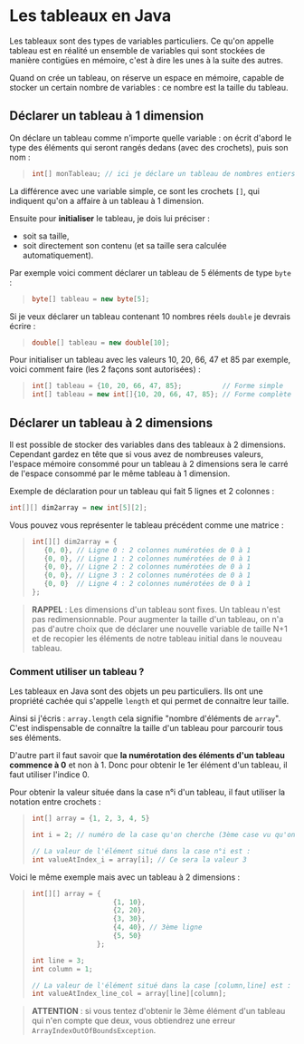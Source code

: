 # Les tableaux en Java

Les tableaux sont des types de variables particuliers. Ce qu'on appelle tableau
est en réalité un ensemble de variables qui sont stockées de manière contigües
en mémoire, c'est à dire les unes à la suite des autres.

Quand on crée un tableau, on réserve un espace en mémoire, capable de stocker
un certain nombre de variables : ce nombre est la taille du tableau.

## Déclarer un tableau à 1 dimension

On déclare un tableau comme n'importe quelle variable : on écrit d'abord le
type des éléments qui seront rangés dedans (avec des crochets), puis son nom :

> ```java
> int[] monTableau; // ici je déclare un tableau de nombres entiers
>```

La différence avec une variable simple, ce sont les crochets `[]`, qui indiquent
qu'on a affaire à un tableau à 1 dimension.

Ensuite pour **initialiser** le tableau, je dois lui préciser :
- soit sa taille,
- soit directement son contenu (et sa taille sera calculée automatiquement).

Par exemple voici comment déclarer un tableau de 5 éléments de type `byte` :

>```java
> byte[] tableau = new byte[5];
>```

Si je veux déclarer un tableau contenant 10 nombres réels `double` je devrais 
écrire :

>```java
> double[] tableau = new double[10];
>```

Pour initialiser un tableau avec les valeurs 10, 20, 66, 47 et 85 par exemple, 
voici comment faire (les 2 façons sont autorisées) :

>```java
> int[] tableau = {10, 20, 66, 47, 85};          // Forme simple
> int[] tableau = new int[]{10, 20, 66, 47, 85}; // Forme complète
>```

## Déclarer un tableau à 2 dimensions

Il est possible de stocker des variables dans des tableaux à 2 dimensions. 
Cependant gardez en tête que si vous avez de nombreuses valeurs, l'espace 
mémoire consommé pour un tableau à 2 dimensions sera le carré de l'espace 
consommé par le même tableau à 1 dimension.

Exemple de déclaration pour un tableau qui fait 5 lignes et 2 colonnes :

```java
int[][] dim2array = new int[5][2];
```

Vous pouvez vous représenter le tableau précédent comme une matrice :
>```java
> int[][] dim2array = {
>    {0, 0}, // Ligne 0 : 2 colonnes numérotées de 0 à 1
>    {0, 0}, // Ligne 1 : 2 colonnes numérotées de 0 à 1
>    {0, 0}, // Ligne 2 : 2 colonnes numérotées de 0 à 1
>    {0, 0}, // Ligne 3 : 2 colonnes numérotées de 0 à 1
>    {0, 0}  // Ligne 4 : 2 colonnes numérotées de 0 à 1
> };
>```

> **RAPPEL** : Les dimensions d'un tableau sont fixes. Un tableau n'est pas 
redimensionnable. Pour augmenter la taille d'un tableau, on n'a pas d'autre 
choix que de déclarer une nouvelle variable de taille N+1 et de recopier les 
éléments de notre tableau initial dans le nouveau tableau.


### Comment utiliser un tableau ?

Les tableaux en Java sont des objets un peu particuliers. Ils ont une propriété
cachée qui s'appelle `length` et qui permet de connaitre leur taille.

Ainsi si j'écris : `array.length` cela signifie "nombre d'éléments de `array`".
C'est indispensable de connaître la taille d'un tableau pour parcourir tous 
ses éléments.

D'autre part il faut savoir que **la numérotation des éléments d'un tableau 
commence à 0** et non à 1. Donc pour obtenir le 1er élément d'un tableau, il
faut utiliser l'indice 0.

Pour obtenir la valeur située dans la case n°i d'un tableau, il faut utiliser la 
notation entre crochets :

>```java
> int[] array = {1, 2, 3, 4, 5}
>
> int i = 2; // numéro de la case qu'on cherche (3ème case vu qu'on part de zéro)
> 
> // La valeur de l'élément situé dans la case n°i est :
> int valueAtIndex_i = array[i]; // Ce sera la valeur 3
>```

Voici le même exemple mais avec un tableau à 2 dimensions :

>```java
> int[][] array = {
>                     {1, 10}, 
>                     {2, 20}, 
>                     {3, 30},
>                     {4, 40}, // 3ème ligne
>                     {5, 50}
>                 };
>
> int line = 3;
> int column = 1;
> 
> // La valeur de l'élément situé dans la case [column,line] est :
> int valueAtIndex_line_col = array[line][column];
>```

> **ATTENTION** : si vous tentez d'obtenir le 3ème élément d'un tableau qui n'en
compte que deux, vous obtiendrez une erreur `ArrayIndexOutOfBoundsException`.